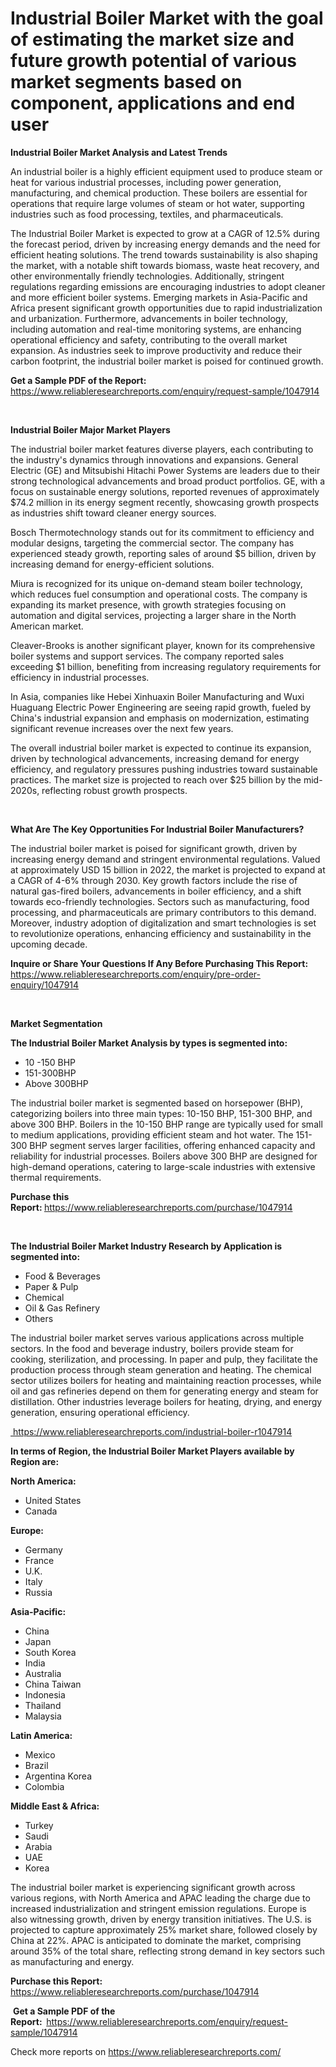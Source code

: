 <p><h1>Industrial Boiler Market with the goal of estimating the market size and future growth potential of various market segments based on component, applications and end user</h1></p><p><strong>Industrial Boiler Market Analysis and Latest Trends</strong></p>
<p><p>An industrial boiler is a highly efficient equipment used to produce steam or heat for various industrial processes, including power generation, manufacturing, and chemical production. These boilers are essential for operations that require large volumes of steam or hot water, supporting industries such as food processing, textiles, and pharmaceuticals. </p><p>The Industrial Boiler Market is expected to grow at a CAGR of 12.5% during the forecast period, driven by increasing energy demands and the need for efficient heating solutions. The trend towards sustainability is also shaping the market, with a notable shift towards biomass, waste heat recovery, and other environmentally friendly technologies. Additionally, stringent regulations regarding emissions are encouraging industries to adopt cleaner and more efficient boiler systems. Emerging markets in Asia-Pacific and Africa present significant growth opportunities due to rapid industrialization and urbanization. Furthermore, advancements in boiler technology, including automation and real-time monitoring systems, are enhancing operational efficiency and safety, contributing to the overall market expansion. As industries seek to improve productivity and reduce their carbon footprint, the industrial boiler market is poised for continued growth.</p></p>
<p><strong>Get a Sample PDF of the Report:&nbsp;</strong> <a href="https://www.reliableresearchreports.com/enquiry/request-sample/1047914?utm_campaign=3090&utm_medium=2&utm_source=Github&utm_content=ia&utm_term=10042025&utm_id=industrial-boiler">https://www.reliableresearchreports.com/enquiry/request-sample/1047914</a></p>
<p>&nbsp;</p>
<p><strong>Industrial Boiler Major Market Players</strong></p>
<p><p>The industrial boiler market features diverse players, each contributing to the industry's dynamics through innovations and expansions. General Electric (GE) and Mitsubishi Hitachi Power Systems are leaders due to their strong technological advancements and broad product portfolios. GE, with a focus on sustainable energy solutions, reported revenues of approximately $74.2 million in its energy segment recently, showcasing growth prospects as industries shift toward cleaner energy sources.</p><p>Bosch Thermotechnology stands out for its commitment to efficiency and modular designs, targeting the commercial sector. The company has experienced steady growth, reporting sales of around $5 billion, driven by increasing demand for energy-efficient solutions.</p><p>Miura is recognized for its unique on-demand steam boiler technology, which reduces fuel consumption and operational costs. The company is expanding its market presence, with growth strategies focusing on automation and digital services, projecting a larger share in the North American market.</p><p>Cleaver-Brooks is another significant player, known for its comprehensive boiler systems and support services. The company reported sales exceeding $1 billion, benefiting from increasing regulatory requirements for efficiency in industrial processes.</p><p>In Asia, companies like Hebei Xinhuaxin Boiler Manufacturing and Wuxi Huaguang Electric Power Engineering are seeing rapid growth, fueled by China's industrial expansion and emphasis on modernization, estimating significant revenue increases over the next few years.</p><p>The overall industrial boiler market is expected to continue its expansion, driven by technological advancements, increasing demand for energy efficiency, and regulatory pressures pushing industries toward sustainable practices. The market size is projected to reach over $25 billion by the mid-2020s, reflecting robust growth prospects.</p></p>
<p>&nbsp;</p>
<p><strong>What Are The Key Opportunities For Industrial Boiler Manufacturers?</strong></p>
<p><p>The industrial boiler market is poised for significant growth, driven by increasing energy demand and stringent environmental regulations. Valued at approximately USD 15 billion in 2022, the market is projected to expand at a CAGR of 4-6% through 2030. Key growth factors include the rise of natural gas-fired boilers, advancements in boiler efficiency, and a shift towards eco-friendly technologies. Sectors such as manufacturing, food processing, and pharmaceuticals are primary contributors to this demand. Moreover, industry adoption of digitalization and smart technologies is set to revolutionize operations, enhancing efficiency and sustainability in the upcoming decade.</p></p>
<p><strong>Inquire or Share Your Questions If Any Before Purchasing This Report:</strong> <a href="https://www.reliableresearchreports.com/enquiry/pre-order-enquiry/1047914?utm_campaign=3090&utm_medium=2&utm_source=Github&utm_content=ia&utm_term=10042025&utm_id=industrial-boiler">https://www.reliableresearchreports.com/enquiry/pre-order-enquiry/1047914</a></p>
<p>&nbsp;</p>
<p><strong>Market Segmentation</strong></p>
<p><strong>The Industrial Boiler Market Analysis by types is segmented into:</strong></p>
<p><ul><li>10 -150 BHP</li><li>151-300BHP</li><li>Above 300BHP</li></ul></p>
<p><p>The industrial boiler market is segmented based on horsepower (BHP), categorizing boilers into three main types: 10-150 BHP, 151-300 BHP, and above 300 BHP. Boilers in the 10-150 BHP range are typically used for small to medium applications, providing efficient steam and hot water. The 151-300 BHP segment serves larger facilities, offering enhanced capacity and reliability for industrial processes. Boilers above 300 BHP are designed for high-demand operations, catering to large-scale industries with extensive thermal requirements.</p></p>
<p><strong>Purchase this Report:&nbsp;</strong><a href="https://www.reliableresearchreports.com/purchase/1047914?utm_campaign=3090&utm_medium=2&utm_source=Github&utm_content=ia&utm_term=10042025&utm_id=industrial-boiler">https://www.reliableresearchreports.com/purchase/1047914</a></p>
<p>&nbsp;</p>
<p><strong>The Industrial Boiler Market Industry Research by Application is segmented into:</strong></p>
<p><ul><li>Food & Beverages</li><li>Paper & Pulp</li><li>Chemical</li><li>Oil & Gas Refinery</li><li>Others</li></ul></p>
<p><p>The industrial boiler market serves various applications across multiple sectors. In the food and beverage industry, boilers provide steam for cooking, sterilization, and processing. In paper and pulp, they facilitate the production process through steam generation and heating. The chemical sector utilizes boilers for heating and maintaining reaction processes, while oil and gas refineries depend on them for generating energy and steam for distillation. Other industries leverage boilers for heating, drying, and energy generation, ensuring operational efficiency.</p></p>
<p><a href="https://www.reliableresearchreports.com/industrial-boiler-r1047914?utm_campaign=3090&utm_medium=2&utm_source=Github&utm_content=ia&utm_term=10042025&utm_id=industrial-boiler">&nbsp;https://www.reliableresearchreports.com/industrial-boiler-r1047914</a></p>
<p><strong>In terms of Region, the Industrial Boiler Market Players available by Region are:</strong></p>
<p>
    <p> <strong> North America: </strong>
        <ul>
            <li>United States</li>
            <li>Canada</li>
        </ul>
        </p> 
    <p> <strong> Europe: </strong>
        <ul>
            <li>Germany</li>
            <li>France</li>
            <li>U.K.</li>
            <li>Italy</li>
            <li>Russia</li>
        </ul>
        </p> 
    <p> <strong> Asia-Pacific: </strong>
        <ul>
            <li>China</li>
            <li>Japan</li>
            <li>South Korea</li>
            <li>India</li>
            <li>Australia</li>
            <li>China Taiwan</li>
            <li>Indonesia</li>
            <li>Thailand</li>
            <li>Malaysia</li>
        </ul>
        </p> 
    <p> <strong> Latin America: </strong>
        <ul>
            <li>Mexico</li>
            <li>Brazil</li>
            <li>Argentina Korea</li>
            <li>Colombia</li>
        </ul>
        </p> 
    <p> <strong> Middle East & Africa: </strong>
        <ul>
            <li>Turkey</li>
            <li>Saudi</li>
            <li>Arabia</li>
            <li>UAE</li>
            <li>Korea</li>
        </ul>
    </p>
    </p>
<p><p>The industrial boiler market is experiencing significant growth across various regions, with North America and APAC leading the charge due to increased industrialization and stringent emission regulations. Europe is also witnessing growth, driven by energy transition initiatives. The U.S. is projected to capture approximately 25% market share, followed closely by China at 22%. APAC is anticipated to dominate the market, comprising around 35% of the total share, reflecting strong demand in key sectors such as manufacturing and energy.</p></p>
<p><strong>Purchase this Report: </strong><a href="https://www.reliableresearchreports.com/purchase/1047914?utm_campaign=3090&utm_medium=2&utm_source=Github&utm_content=ia&utm_term=10042025&utm_id=industrial-boiler">https://www.reliableresearchreports.com/purchase/1047914</a></p>
<p>&nbsp;<strong>Get a Sample PDF of the Report:&nbsp;&nbsp;</strong><a href="https://www.reliableresearchreports.com/enquiry/request-sample/1047914?utm_campaign=3090&utm_medium=2&utm_source=Github&utm_content=ia&utm_term=10042025&utm_id=industrial-boiler">https://www.reliableresearchreports.com/enquiry/request-sample/1047914</a></p>
<p><strong></strong></p>
<p>Check more reports on <a href="https://www.reliableresearchreports.com/?utm_campaign=3090&utm_medium=2&utm_source=Github&utm_content=ia&utm_term=10042025&utm_id=industrial-boiler">https://www.reliableresearchreports.com/</a></p>